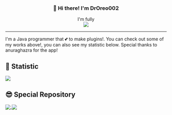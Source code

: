 <h3 align="center">👋 Hi there! I'm DrOreo002</h3>
<p align="center">
  I'm fully 
  </br>
  <img src="https://forthebadge.com/images/badges/powered-by-coffee.svg" />
</p>

---
I'm a Java programmer that 💕 to make plugins!. You can check out some of my works above!, you can also see my statistic below. Special thanks to anuraghazra for the app!  

<h2>🖖 Statistic</h1>
<a href="https://github.com/anuraghazra/github-readme-stats">
  <img align="center" src="https://github-readme-stats.vercel.app/api?username=droreo002&show_icons=true" />
</a>
<br>
<h2>😎 Special Repository</h1>
<a href="https://github.com/anuraghazra/github-readme-stats">
  <img align="center" src="https://github-readme-stats.vercel.app/api/pin/?username=droreo002&repo=oreocore" />
</a>
<a href="https://github.com/anuraghazra/github-readme-stats">
  <img align="center" src="https://github-readme-stats.vercel.app/api/pin/?username=droreo002&repo=growtopiabot" />
</a>
